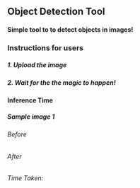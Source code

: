 ## Object Detection Tool

#### Simple tool to to detect objects in images!

### Instructions for users

##### 1. Upload the image

##### 2. Wait for the the magic to happen!

#### Inference Time

##### Sample image 1

###### Before

###### After

###### Time Taken:
